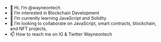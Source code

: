 - 👋 Hi, I’m @wayneontech
- 👀 I’m interested in Blockchain Development
- 🌱 I’m currently learning JavaScript and Solidity
- 💞️ I’m looking to collaborate on JavaScript, smart contracts, blockchain, and NFT projects, 
- 📫 How to reach me on IG & Twitter Wayneontech

<!---
wayneontech/wayneontech is a ✨ special ✨ repository because its `README.md` (this file) appears on your GitHub profile.
You can click the Preview link to take a look at your changes.
--->
